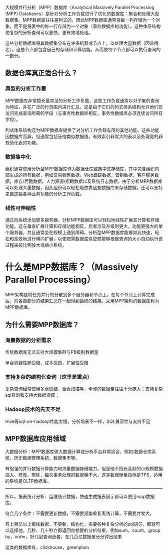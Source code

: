 大规模并行分析（MPP）数据库（Analytical Massively Parallel Processing (MPP) Databases）是针对分析工作负载进行了优化的数据库：聚合和处理大型数据集。MPP数据库往往是列式的，因此MPP数据库通常将每一列存储为一个对象，而不是将表中的每一行存储为一个对象（事务数据库的功能）。这种体系结构使复杂的分析查询可以更快，更有效地处理。

这些分析数据库将其数据集分布在许多机器或节点上，以处理大量数据（因此得名）。这些节点都包含自己的存储和计算功能，从而使每个节点都可以执行查询的一部分。

## 数据仓库真正适合什么？
### 典型的分析工作量
MPP数据库非常擅长最常见的分析工作负载，这些工作负载通常以对子集的查询为特征，并在广泛的行范围内进行汇总。这是由于它们的列式体系结构允许他们仅访问完成查询所需的字段（与事务性数据库相反，事务性数据库必须连续访问所有字段）。

列式体系结构还为MPP数据库提供了对分析工作负载有用的其他功能。这些功能因数据库而异，但通常包括压缩类似数据值，有效索引非常大的表以及处理宽的非规范化表的功能。

### 数据集中化
组织通常使用分析型MPP数据库作为数据仓库或集中式存储库，其中包含组织内部生成的所有数据，例如交易销售数据，Web跟踪数据，营销数据，客户服务数据，库存/后勤数据，人力资源/招聘数据以及系统日志数据。由于分析MPP数据库可以处理大量数据，因此组织可以轻松地依靠这些数据库来存储数据，还可以支持来自这些各种业务功能的分析工作负载。

### 线性可伸缩性
通过向系统添加更多服务器，分析MPP数据库可以轻松地线性扩展其计算和存储功能。这与垂直扩展计算和存储功能相反，后者涉及升级到更大，功能更强大的单个服务器，并且通常会在规模上遇到障碍。分析型MPP数据库能够如此快速，轻松和高效地进行横向扩展，以使按需数据库供应商能够根据查询的大小自动执行该过程来按比例放大或缩小系统。

# 什么是MPP数据库？（Massively Parallel Processing）

MPP架构是将任务并行的分散到多个服务器和节点上，在每个节点上计算完成后，将各自部分的结果汇总在一起得到最终的结果。采用MPP架构的数据库称为MPP数据库。

## 为什么需要MPP数据库？

### 海量数据的分析需求

传统数据库无法支持大规模集群与PB级别数据量

单台机器性能受限、成本高昂，扩展性受限

### 支持复杂的结构化查询（这里是重点）

复杂查询经常使用多表联结、全表扫描等，牵涉的数据量往往十分庞大；支持复杂sql查询和支持大数据规模；

### Hadoop技术的先天不足

Hive等sql-on-hadoop性能太慢，分析场景不一样，SQL兼容性与支持不足

## MPP数据库应用领域

大数据分析：MPP数据库做大数据计算或分析平台非常适合，例如:数据仓库系统、历史数据管理系统、数据集市等。

有很强的并行数据计算能力和海量数据存储能力，但是他不擅长高频的小规模数据插入、修改、删除，每次事务处理的数据量不大。这类数据衡量指标是TPS，适用的系统是OLTP数据库。

-----

所以，报表统计分析、运维统计数据，快速生成报表展示都可以使用mpp数据库。

符合几个条件：不需要更新数据，不需要频繁重复离线计算，不需要并发大。

有上百亿以上离线数据，不更新，结构化，需要各种复杂分析的sql语句，那就可以选择他。几秒、几十秒立即返回你想要的分析结果。例如sum，count，group by，order，好几层查询嵌套，在几百亿数据里分分钟出结果

这类的数据库有，clickhouse，greenplum
